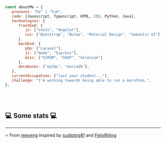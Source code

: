 <!---
smltrs0/smltrs0 is a ✨ special ✨ repository because its `README.md` (this file) appears on your GitHub profile.
You can click the Preview link to take a look at your changes.
--->

<!-- <img src="https://github.com/reeveng/reeveng/blob/master/svg.svg"/> -->


<!-- <p><em>A bachelor student at <a href="https://hogent.be">University College Ghent</a>, majoring in Computer Science. 😊</br> -->
</em></p>


```javascript
const aboutMe = {
   pronouns: "he" | "him",
   code: [Javascript, Typescript, HTML, CSS, Python, Java],
   technologies: {
      frontEnd: {
         js: ["VueJs", "Angular"],
         css: ["Bootstrap", "Bulma", "Material Design", "Semantic UI"]
      },
      backEnd: {
         php: ["Laravel"],
         js: ["Node", "Express"],
         misc: ["SCRUM", "SOAP", "Selenium"]
      },
      databases: ["mySQL", "mariadb"],
   },
   currentOccupation: ["last year student..."],
   challenge: "I'm working towards being able to run a marathon.",
};
```
</br></br>
<h2>💻 Some stats 💻</h2>

<!-- ![Reeveng's github stats](https://github-readme-stats.vercel.app/api?username=reeveng&show_icons=true&title_color=fff&icon_color=79ff97&text_color=9f9f9f&bg_color=151515) -->

---

⭐️ From [reeveng](https://github.com/reeveng) inspired by [sudiptog81](https://github.com/sudiptog81) and  [FelixRilling](https://github.com/)
